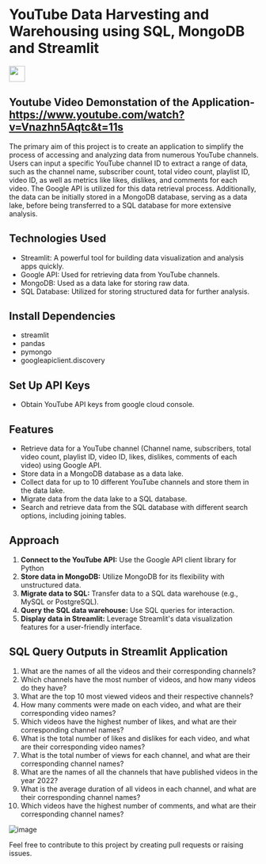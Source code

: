 # YouTube Data Harvesting and Warehousing using SQL, MongoDB and Streamlit
<p align="left"> <a href="https://www.linkedin.com/in/kailagovardhinik/" target="_blank" rel="noreferrer"> <picture> <source media="(prefers-color-scheme: dark)" srcset="https://raw.githubusercontent.com/danielcranney/readme-generator/main/public/icons/socials/linkedin-dark.svg" /> <source media="(prefers-color-scheme: light)" srcset="https://raw.githubusercontent.com/danielcranney/readme-generator/main/public/icons/socials/linkedin.svg" /> <img src="https://raw.githubusercontent.com/danielcranney/readme-generator/main/public/icons/socials/linkedin.svg" width="32" height="32" /> </picture> </a></p>

## Youtube Video Demonstation of the Application-https://www.youtube.com/watch?v=Vnazhn5Aqtc&t=11s


The primary aim of this project is to create an application to simplify the process of accessing and analyzing data from numerous YouTube channels. Users can input a specific YouTube channel ID to extract a range of data, such as the channel name, subscriber count, total video count, playlist ID, video ID, as well as metrics like likes, dislikes, and comments for each video. The Google API is utilized for this data retrieval process. Additionally, the data can be initially stored in a MongoDB database, serving as a data lake, before being transferred to a SQL database for more extensive analysis.
  
## Technologies Used

- Streamlit: A powerful tool for building data visualization and analysis apps quickly.
- Google API: Used for retrieving data from YouTube channels.
- MongoDB: Used as a data lake for storing raw data.
- SQL Database: Utilized for storing structured data for further analysis.

## Install Dependencies

- streamlit
- pandas
- pymongo
- googleapiclient.discovery
  
## Set Up API Keys

- Obtain YouTube API keys from google cloud console.
  
## Features

- Retrieve data for a YouTube channel (Channel name, subscribers, total video count, playlist ID, video ID, likes, dislikes, comments of each video) using Google API.
- Store data in a MongoDB database as a data lake.
- Collect data for up to 10 different YouTube channels and store them in the data lake.
- Migrate data from the data lake to a SQL database.
- Search and retrieve data from the SQL database with different search options, including joining tables.

## Approach

1. **Connect to the YouTube API:** Use the Google API client library for Python
2. **Store data in MongoDB:** Utilize MongoDB for its flexibility with unstructured data.
3. **Migrate data to SQL:** Transfer data to a SQL data warehouse (e.g., MySQL or PostgreSQL).
5. **Query the SQL data warehouse:** Use SQL queries for interaction.
6. **Display data in Streamlit:** Leverage Streamlit's data visualization features for a user-friendly interface.

## SQL Query Outputs in Streamlit Application

1. What are the names of all the videos and their corresponding channels?
2. Which channels have the most number of videos, and how many videos do they have?
3. What are the top 10 most viewed videos and their respective channels?
4. How many comments were made on each video, and what are their corresponding video names?
5. Which videos have the highest number of likes, and what are their corresponding channel names?
6. What is the total number of likes and dislikes for each video, and what are their corresponding video names?
7. What is the total number of views for each channel, and what are their corresponding channel names?
8. What are the names of all the channels that have published videos in the year 2022?
9. What is the average duration of all videos in each channel, and what are their corresponding channel names?
10. Which videos have the highest number of comments, and what are their corresponding channel names?


![image](https://github.com/kailagovardhinik/YouTube-Data-Harvesting-and-Warehousing-using-SQL-MongoDB-and-Streamlit/assets/141433548/c6031775-b685-4098-98e9-4603033fe4c0)


Feel free to contribute to this project by creating pull requests or raising issues.
